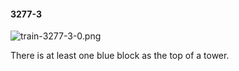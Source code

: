 #### 3277-3
![train-3277-3-0.png](https://github.com/lil-lab/nlvr/raw/master/nlvr/train/images/8/train-3277-3-0.png "train-3277-3-0.png")

There is at least one blue block as the top of a tower.